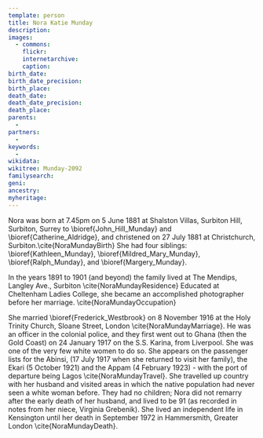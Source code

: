 ```yaml
---
template: person
title: Nora Katie Munday
description:
images:
  - commons: 
    flickr: 
    internetarchive: 
    caption: 
birth_date: 
birth_date_precision: 
birth_place: 
death_date: 
death_date_precision: 
death_place: 
parents:
  - 
partners:
  - 
keywords:
  - 
wikidata: 
wikitree: Munday-2092
familysearch: 
geni: 
ancestry: 
myheritage: 
---
```


Nora was born at 7.45pm on 5 June 1881 at  Shalston Villas, Surbiton Hill,  Surbiton, Surrey to \bioref{John_Hill_Munday} and \bioref{Catherine_Aldridge}, and christened on 27 July 1881 at Christchurch, Surbiton.\cite{NoraMundayBirth} 	She had four siblings: \bioref{Kathleen_Munday}, \bioref{Mildred_Mary_Munday}, \bioref{Ralph_Munday}, and \bioref{Margery_Munday}.

In the years  1891 to 1901 (and beyond) the family lived at The Mendips, Langley Ave., Surbiton \cite{NoraMundayResidence}  Educated at Cheltenham Ladies College, she became an accomplished photographer before her marriage.
\cite{NoraMundayOccupation}

She married \bioref{Frederick_Westbrook} on 8 November 1916 at the Holy Trinity Church, Sloane Street, London \cite{NoraMundayMarriage}.  He was an officer in the colonial police, and they first went out to Ghana (then the Gold Coast) on 24 January 1917 on the S.S. Karina, from Liverpool. She was one of the very few white women to do so. She appears on the passenger lists for the Abinsi, (17 July 1917 when she returned to visit her family), the Ekari (5 October 1921) and the Appam (4 February 1923) - with the port of departure being Lagos \cite{NoraMundayTravel}. She travelled up country with her husband and visited areas in which the native population had never seen a white woman before.  They had no children; Nora did not remarry after the early death of her husband, and lived to be 91 (as recorded in notes from her niece, Virginia Grebenik). She lived an independent life in Kensington until her death in September 1972 in Hammersmith, Greater London \cite{NoraMundayDeath}.
